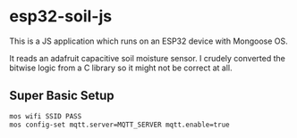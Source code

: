 # esp32-soil-js

This is a JS application which runs on an ESP32 device with Mongoose OS.

It reads an adafruit capacitive soil moisture sensor. I crudely converted the bitwise logic from a C library so it might not be correct at all.

## Super Basic Setup

```sh
mos wifi SSID PASS
mos config-set mqtt.server=MQTT_SERVER mqtt.enable=true
```
